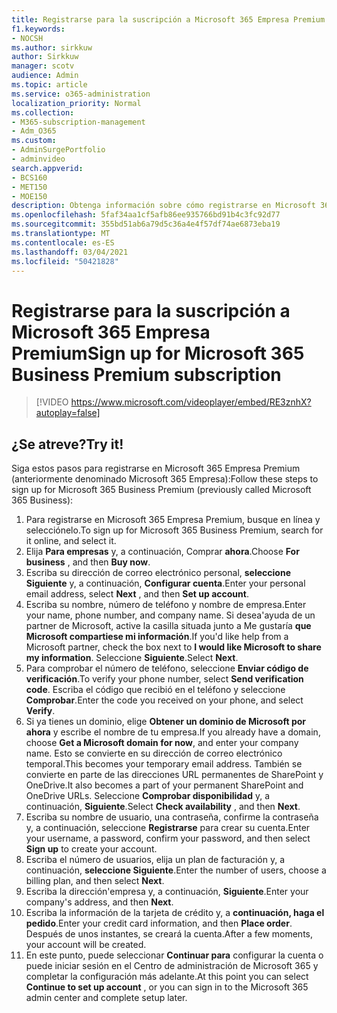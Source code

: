 ```yaml
---
title: Registrarse para la suscripción a Microsoft 365 Empresa Premium
f1.keywords:
- NOCSH
ms.author: sirkkuw
author: Sirkkuw
manager: scotv
audience: Admin
ms.topic: article
ms.service: o365-administration
localization_priority: Normal
ms.collection:
- M365-subscription-management
- Adm_O365
ms.custom:
- AdminSurgePortfolio
- adminvideo
search.appverid:
- BCS160
- MET150
- MOE150
description: Obtenga información sobre cómo registrarse en Microsoft 365 Empresa Premium.
ms.openlocfilehash: 5faf34aa1cf5afb86ee935766bd91b4c3fc92d77
ms.sourcegitcommit: 355bd51ab6a79d5c36a4e4f57df74ae6873eba19
ms.translationtype: MT
ms.contentlocale: es-ES
ms.lasthandoff: 03/04/2021
ms.locfileid: "50421828"
---
```

# <a name="sign-up-for-microsoft-365-business-premium-subscription"></a><span data-ttu-id="541c4-103">Registrarse para la suscripción a Microsoft 365 Empresa Premium</span><span class="sxs-lookup"><span data-stu-id="541c4-103">Sign up for Microsoft 365 Business Premium subscription</span></span>

> [!VIDEO https://www.microsoft.com/videoplayer/embed/RE3znhX?autoplay=false]

## <a name="try-it"></a><span data-ttu-id="541c4-104">¿Se atreve?</span><span class="sxs-lookup"><span data-stu-id="541c4-104">Try it!</span></span>

<span data-ttu-id="541c4-105">Siga estos pasos para registrarse en Microsoft 365 Empresa Premium (anteriormente denominado Microsoft 365 Empresa):</span><span class="sxs-lookup"><span data-stu-id="541c4-105">Follow these steps to sign up for Microsoft 365 Business Premium (previously called Microsoft 365 Business):</span></span>

1. <span data-ttu-id="541c4-106">Para registrarse en Microsoft 365 Empresa Premium, busque en línea y selecciónelo.</span><span class="sxs-lookup"><span data-stu-id="541c4-106">To sign up for Microsoft 365 Business Premium, search for it online, and select it.</span></span>
2. <span data-ttu-id="541c4-107">Elija  **Para empresas** y, a continuación, Comprar  **ahora**.</span><span class="sxs-lookup"><span data-stu-id="541c4-107">Choose  **For business** , and then  **Buy now**.</span></span>
3. <span data-ttu-id="541c4-108">Escriba su dirección de correo electrónico personal,  **seleccione Siguiente** y, a continuación,  **Configurar cuenta**.</span><span class="sxs-lookup"><span data-stu-id="541c4-108">Enter your personal email address, select  **Next** , and then  **Set up account**.</span></span>
4. <span data-ttu-id="541c4-109">Escriba su nombre, número de teléfono y nombre de empresa.</span><span class="sxs-lookup"><span data-stu-id="541c4-109">Enter your name, phone number, and company name.</span></span> <span data-ttu-id="541c4-110">Si desea&#39;ayuda de un partner de Microsoft, active la casilla situada junto a Me gustaría  **que Microsoft compartiese mi información**.</span><span class="sxs-lookup"><span data-stu-id="541c4-110">If you&#39;d like help from a Microsoft partner, check the box next to  **I would like Microsoft to share my information**.</span></span> <span data-ttu-id="541c4-111">Seleccione  **Siguiente**.</span><span class="sxs-lookup"><span data-stu-id="541c4-111">Select  **Next**.</span></span>
5. <span data-ttu-id="541c4-112">Para comprobar el número de teléfono, seleccione  **Enviar código de verificación**.</span><span class="sxs-lookup"><span data-stu-id="541c4-112">To verify your phone number, select  **Send verification code**.</span></span> <span data-ttu-id="541c4-113">Escriba el código que recibió en el teléfono y seleccione  **Comprobar**.</span><span class="sxs-lookup"><span data-stu-id="541c4-113">Enter the code you received on your phone, and select  **Verify**.</span></span>
6. <span data-ttu-id="541c4-114">Si ya tienes un dominio, elige  **Obtener un dominio de Microsoft por ahora** y escribe el nombre de tu empresa.</span><span class="sxs-lookup"><span data-stu-id="541c4-114">If you already have a domain, choose  **Get a Microsoft domain for now**, and enter your company name.</span></span> <span data-ttu-id="541c4-115">Esto se convierte en su dirección de correo electrónico temporal.</span><span class="sxs-lookup"><span data-stu-id="541c4-115">This becomes your temporary email address.</span></span> <span data-ttu-id="541c4-116">También se convierte en parte de las direcciones URL permanentes de SharePoint y OneDrive.</span><span class="sxs-lookup"><span data-stu-id="541c4-116">It also becomes a part of your permanent SharePoint and OneDrive URLs.</span></span> <span data-ttu-id="541c4-117">Seleccione  **Comprobar disponibilidad** y, a continuación,  **Siguiente**.</span><span class="sxs-lookup"><span data-stu-id="541c4-117">Select  **Check availability** , and then  **Next**.</span></span>
7. <span data-ttu-id="541c4-118">Escriba su nombre de usuario, una contraseña, confirme la contraseña y, a continuación, seleccione  **Registrarse**  para crear su cuenta.</span><span class="sxs-lookup"><span data-stu-id="541c4-118">Enter your username, a password, confirm your password, and then select  **Sign up**  to create your account.</span></span>
8. <span data-ttu-id="541c4-119">Escriba el número de usuarios, elija un plan de facturación y, a continuación,  **seleccione Siguiente**.</span><span class="sxs-lookup"><span data-stu-id="541c4-119">Enter the number of users, choose a billing plan, and then select  **Next**.</span></span>
9.  <span data-ttu-id="541c4-120">Escriba la dirección&#39;empresa y, a continuación,  **Siguiente**.</span><span class="sxs-lookup"><span data-stu-id="541c4-120">Enter your company&#39;s address, and then  **Next**.</span></span>
10. <span data-ttu-id="541c4-121">Escriba la información de la tarjeta de crédito y, a  **continuación, haga el pedido**.</span><span class="sxs-lookup"><span data-stu-id="541c4-121">Enter your credit card information, and then  **Place order**.</span></span> <span data-ttu-id="541c4-122">Después de unos instantes, se creará la cuenta.</span><span class="sxs-lookup"><span data-stu-id="541c4-122">After a few moments, your account will be created.</span></span>
11. <span data-ttu-id="541c4-123">En este punto, puede seleccionar  **Continuar para** configurar la cuenta o puede iniciar sesión en el Centro de administración de Microsoft 365 y completar la configuración más adelante.</span><span class="sxs-lookup"><span data-stu-id="541c4-123">At this point you can select  **Continue to set up account** , or you can sign in to the Microsoft 365 admin center and complete setup later.</span></span>
